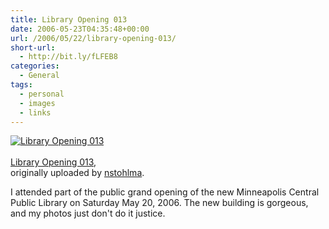 ```yaml
---
title: Library Opening 013
date: 2006-05-23T04:35:48+00:00
url: /2006/05/22/library-opening-013/
short-url:
  - http://bit.ly/fLFEB8
categories:
  - General
tags:
  - personal
  - images
  - links
---
```


<a href="http://www.flickr.com/photos/cavort/151687944/" title="photo sharing"><img src="http://static.flickr.com/53/151687944_a9a1815665_t.jpg" class="flickr-photo" alt="Library Opening 013" /></a><br /> <span class="flickr-caption"><br /> <a href="http://www.flickr.com/photos/cavort/151687944/">Library Opening 013</a>,<br /> originally uploaded by <a href="http://www.flickr.com/people/cavort/">nstohlma</a>.<br /> </span>

I attended part of the public grand opening of the new Minneapolis Central Public Library on Saturday May 20, 2006. The new building is gorgeous, and my photos just don't do it justice.